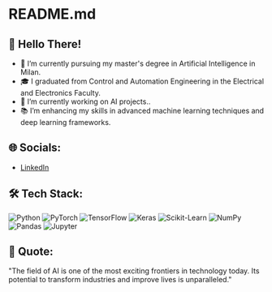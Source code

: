 # README.md


## 👋 Hello There!

- 🌟 I’m currently pursuing my master's degree in Artificial Intelligence in Milan.
- 🎓 I graduated from Control and Automation Engineering in the Electrical and Electronics Faculty.
- 🤖 I’m currently working on AI projects..
- 📚 I’m enhancing my skills in advanced machine learning techniques and deep learning frameworks.

## 🌐 Socials:

- [LinkedIn](www.linkedin.com/in/kerem-erciyes)


## 🛠️ Tech Stack:

![Python](https://img.shields.io/badge/Python-3776AB?style=for-the-badge&logo=python&logoColor=white)
![PyTorch](https://img.shields.io/badge/PyTorch-EE4C2C?style=for-the-badge&logo=pytorch&logoColor=white)
![TensorFlow](https://img.shields.io/badge/TensorFlow-FF6F00?style=for-the-badge&logo=tensorflow&logoColor=white)
![Keras](https://img.shields.io/badge/Keras-D00000?style=for-the-badge&logo=keras&logoColor=white)
![Scikit-Learn](https://img.shields.io/badge/Scikit--Learn-F7931E?style=for-the-badge&logo=scikit-learn&logoColor=white)
![NumPy](https://img.shields.io/badge/NumPy-013243?style=for-the-badge&logo=numpy&logoColor=white)
![Pandas](https://img.shields.io/badge/Pandas-150458?style=for-the-badge&logo=pandas&logoColor=white)
![Jupyter](https://img.shields.io/badge/Jupyter-F37626?style=for-the-badge&logo=jupyter&logoColor=white)



## 📝 Quote:

"The field of AI is one of the most exciting frontiers in technology today. Its potential to transform industries and improve lives is unparalleled."

